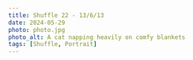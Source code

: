 ```yaml
---
title: Shuffle 22 - 13/6/13
date: 2024-05-29
photo: photo.jpg
photo_alt: A cat napping heavily on comfy blankets
tags: [Shuffle, Portrait]
---
```

